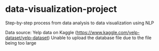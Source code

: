 # data-visualization-project
Step-by-step process from data analysis to data visualization using NLP

Data source: Yelp data on Kaggle (https://www.kaggle.com/yelp-dataset/yelp-dataset)
Unable to upload the database file due to the file being too large
